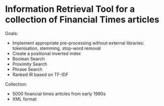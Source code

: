 # Information Retrieval Tool for a collection of Financial Times articles

Goals:

- Implement appropriate pre-processing without external libraries: tokenisation, stemming, stop-word removal
- Create a positional inverted index
- Boolean Search
- Proximity Search
- Phrase Search
- Ranked IR based on TF-IDF

Collection:

- 5000 financial times articles from early 1990s
- XML format
